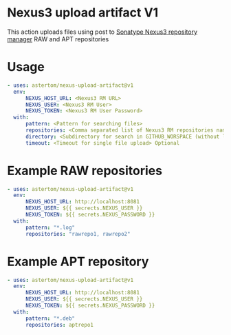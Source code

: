 # Nexus3 upload artifact V1

This action uploads files using post to [Sonatype Nexus3 repository manager](https://www.sonatype.com/products/sonatype-nexus-repository) RAW and APT repositories

# Usage

```yaml
- uses: astertom/nexus-upload-artifact@v1
  env:
      NEXUS_HOST_URL: <Nexus3 RM URL>
      NEXUS_USER: <Nexus3 RM User>
      NEXUS_TOKEN: <Nexus3 RM User Password>
  with:
      pattern: <Pattern for searching files>
      repositories: <Comma separated list of Nexus3 RM repositories names>
      directory: <Subdirectory for search in GITHUB_WORSPACE (without leading slash)> Optional
      timeout: <Timeout for single file upload> Optional
```

# Example RAW repositories

```yaml
- uses: astertom/nexus-upload-artifact@v1
  env:
      NEXUS_HOST_URL: http://localhost:8081
      NEXUS_USER: ${{ secrects.NEXUS_USER }}
      NEXUS_TOKEN: ${{ secrets.NEXUS_PASSWORD }}
  with:
      pattern: "*.log"
      repositories: "rawrepo1, rawrepo2"
```

# Example APT repository

```yaml
- uses: astertom/nexus-upload-artifact@v1
  env:
      NEXUS_HOST_URL: http://localhost:8081
      NEXUS_USER: ${{ secrects.NEXUS_USER }}
      NEXUS_TOKEN: ${{ secrets.NEXUS_PASSWORD }}
  with:
      pattern: "*.deb"
      repositories: aptrepo1
```
